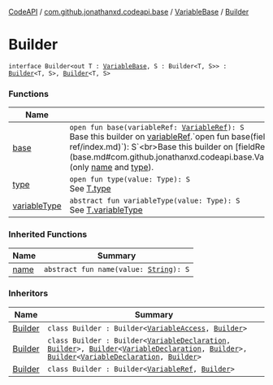 [CodeAPI](../../../index.md) / [com.github.jonathanxd.codeapi.base](../../index.md) / [VariableBase](../index.md) / [Builder](.)

# Builder

`interface Builder<out T : `[`VariableBase`](../index.md)`, S : Builder<T, S>> : `[`Builder`](../../-named/-builder/index.md)`<T, S>, `[`Builder`](../../-typed/-builder/index.md)`<T, S>`

### Functions

| Name | Summary |
|---|---|
| [base](base.md) | `open fun base(variableRef: `[`VariableRef`](../../../com.github.jonathanxd.codeapi.common/-variable-ref/index.md)`): S`<br>Base this builder on [variableRef](base.md#com.github.jonathanxd.codeapi.base.VariableBase.Builder$base(com.github.jonathanxd.codeapi.common.VariableRef)/variableRef).`open fun base(fieldRef: `[`FieldRef`](../../../com.github.jonathanxd.codeapi.common/-field-ref/index.md)`): S`<br>Base this builder on [fieldRef](base.md#com.github.jonathanxd.codeapi.base.VariableBase.Builder$base(com.github.jonathanxd.codeapi.common.FieldRef)/fieldRef) (only [name](../../-named/-builder/name.md) and [type](type.md)). |
| [type](type.md) | `open fun type(value: Type): S`<br>See [T.type](type.md) |
| [variableType](variable-type.md) | `abstract fun variableType(value: Type): S`<br>See [T.variableType](variable-type.md) |

### Inherited Functions

| Name | Summary |
|---|---|
| [name](../../-named/-builder/name.md) | `abstract fun name(value: `[`String`](https://kotlinlang.org/api/latest/jvm/stdlib/kotlin/-string/index.html)`): S` |

### Inheritors

| Name | Summary |
|---|---|
| [Builder](../../-variable-access/-builder/index.md) | `class Builder : Builder<`[`VariableAccess`](../../-variable-access/index.md)`, `[`Builder`](../../-variable-access/-builder/index.md)`>` |
| [Builder](../../-variable-declaration/-builder/index.md) | `class Builder : Builder<`[`VariableDeclaration`](../../-variable-declaration/index.md)`, `[`Builder`](../../-variable-declaration/-builder/index.md)`>, `[`Builder`](../../-value-holder/-builder/index.md)`<`[`VariableDeclaration`](../../-variable-declaration/index.md)`, `[`Builder`](../../-variable-declaration/-builder/index.md)`>, `[`Builder`](../../-modifiers-holder/-builder/index.md)`<`[`VariableDeclaration`](../../-variable-declaration/index.md)`, `[`Builder`](../../-variable-declaration/-builder/index.md)`>` |
| [Builder](../../../com.github.jonathanxd.codeapi.common/-variable-ref/-builder/index.md) | `class Builder : Builder<`[`VariableRef`](../../../com.github.jonathanxd.codeapi.common/-variable-ref/index.md)`, `[`Builder`](../../../com.github.jonathanxd.codeapi.common/-variable-ref/-builder/index.md)`>` |
